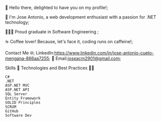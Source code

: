 👋 Hello there, delighted to have you on my profile!;

🌟 I'm Jose Antonio, a web development enthusiast with a passion for .NET technology;

👨🏻‍💻 Proud graduate in Software Engineering ;

☕ Coffee lover! Because, let's face it, coding runs on caffeine!;

Contact Me 🌐; LinkedIn:https://www.linkedin.com/in/jose-antonio-cueto-mengana-866aa7255;
📧 Email:joseacm2901@gmail.com;

Skills 🔧 Technologies and Best Practices 👨‍💻

    C#
    .NET
    ASP.NET MVC
    ASP.NET API
    SQL Server
    Entity Framework
    SOLID Principles
    SCRUM
    GitHub
    Software Dev


